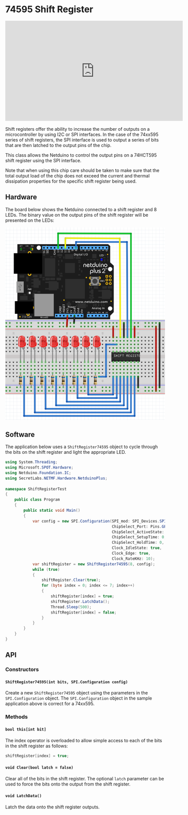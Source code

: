 ﻿# 74595 Shift Register

<iframe width="560" height="315" src="https://www.youtube.com/embed/uLxth43EwIQ?rel=0" frameborder="0" gesture="media" allowfullscreen></iframe>

Shift registers offer the ability to increase the number of outputs on a microcontroller by using I2C or SPI interfaces.  In the case of the 74xx595 series of shift registers, the SPI interface is used to output a series of bits that are then latched to the output pins of the chip.

This class allows the Netduino to control the output pins on a 74HCT595 shift register using the SPI interface.

Note that when using this chip care should be taken to make sure that the total output load of the chip does not exceed the current and thermal dissipation properties for the specific shift register being used.

## Hardware

The board below shows the Netduino connected to a shift register and 8 LEDs.  The binary value on the output pins of the shift register will be presented on the LEDs:

![Shift Register and LEDs on Breadboard](ShiftRegisterAndLEDsOnBreadboard.png)

## Software

The application below uses a `ShiftRegister74595` object to cycle through the bits on the shift register and light the appropriate LED.

```csharp
using System.Threading;
using Microsoft.SPOT.Hardware;
using Netduino.Foundation.IC;
using SecretLabs.NETMF.Hardware.NetduinoPlus;

namespace ShiftRegisterTest
{
    public class Program
    {
        public static void Main()
        {
            var config = new SPI.Configuration(SPI_mod: SPI_Devices.SPI1,
                                               ChipSelect_Port: Pins.GPIO_PIN_D8,
                                               ChipSelect_ActiveState: false,
                                               ChipSelect_SetupTime: 0,
                                               ChipSelect_HoldTime: 0,
                                               Clock_IdleState: true,
                                               Clock_Edge: true,
                                               Clock_RateKHz: 10);
            var shiftRegister = new ShiftRegister74595(8, config);
            while (true)
            {
                shiftRegister.Clear(true);
                for (byte index = 0; index <= 7; index++)
                {
                    shiftRegister[index] = true;
                    shiftRegister.LatchData();
                    Thread.Sleep(500);
                    shiftRegister[index] = false;
                }
            }
        }
    }
}
```

## API

### Constructors

#### `ShiftRegister74595(int bits, SPI.Configuration config)`

Create a new `ShiftRegister74595` object using the parameters in the `SPI.Configuration` object.  The `SPI.Configuration` object in the sample application above is correct for a 74xx595.

### Methods

#### `bool this[int bit]`

The index operator is overloaded to allow simple access to each of the bits in the shift register as follows:

```csharp
shiftRegister[index] = true;
```

#### `void Clear(bool latch = false)`

Clear all of the bits in the shift register.  The optional `latch` parameter can be used to force the bits onto the output from the shift register.

#### `void LatchData()`

Latch the data onto the shift register outputs.